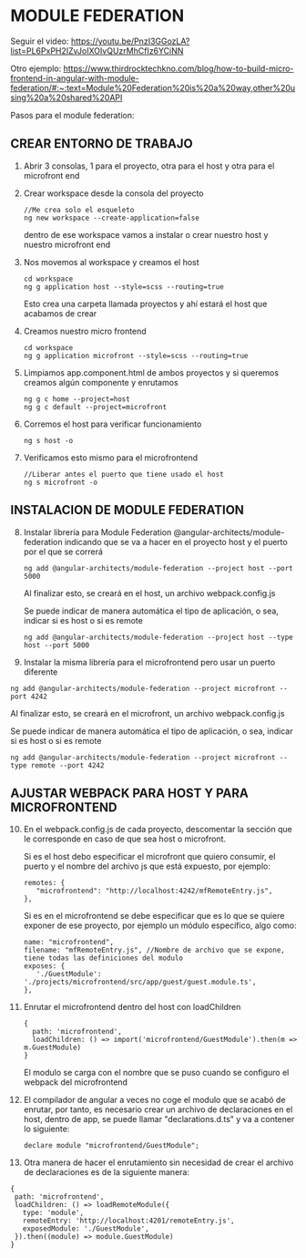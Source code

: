 # MODULE FEDERATION

Seguir el video: https://youtu.be/PnzI3GGozLA?list=PL6PxPH2IZvJoIXOIvQUzrMhCfIz6YCiNN

Otro ejemplo: https://www.thirdrocktechkno.com/blog/how-to-build-micro-frontend-in-angular-with-module-federation/#:~:text=Module%20Federation%20is%20a%20way,other%20using%20a%20shared%20API

Pasos para el module federation:

## CREAR ENTORNO DE TRABAJO

1. Abrir 3 consolas, 1 para el proyecto, otra para el host y otra para el microfront end

2. Crear workspace desde la consola del proyecto

   ```
   //Me crea solo el esqueleto
   ng new workspace --create-application=false
   ```

   dentro de ese workspace vamos a instalar o crear nuestro host y nuestro microfront end

3. Nos movemos al workspace y creamos el host

   ```
   cd workspace
   ng g application host --style=scss --routing=true
   ```

   Esto crea una carpeta llamada proyectos y ahí estará el host que acabamos de crear

4. Creamos nuestro micro frontend

   ```
   cd workspace
   ng g application microfront --style=scss --routing=true
   ```

5. Limpiamos app.component.html de ambos proyectos y si queremos creamos algún componente y enrutamos

   ```
   ng g c home --project=host
   ng g c default --project=microfront
   ```

6. Corremos el host para verificar funcionamiento

   ```
   ng s host -o
   ```

7. Verificamos esto mismo para el microfrontend
   ```
   //Liberar antes el puerto que tiene usado el host
   ng s microfront -o
   ```

## INSTALACION DE MODULE FEDERATION

8. Instalar librería para Module Federation @angular-architects/module-federation
   indicando que se va a hacer en el proyecto host y el puerto por el que se correrá

   ```
   ng add @angular-architects/module-federation --project host --port 5000
   ```

   Al finalizar esto, se creará en el host, un archivo webpack.config.js
   
   Se puede indicar de manera automática el tipo de aplicación, o sea, indicar si
   es host o si es remote
   ```
   ng add @angular-architects/module-federation --project host --type host --port 5000
   ```

10. Instalar la misma librería para el microfrontend pero usar un puerto diferente
   ```
   ng add @angular-architects/module-federation --project microfront --port 4242
   ```
   Al finalizar esto, se creará en el microfront, un archivo webpack.config.js
   
   Se puede indicar de manera automática el tipo de aplicación, o sea, indicar si
   es host o si es remote
   ```
   ng add @angular-architects/module-federation --project microfront --type remote --port 4242
   ```

## AJUSTAR WEBPACK PARA HOST Y PARA MICROFRONTEND

10. En el webpack.config.js de cada proyecto, descomentar la sección que le corresponde
    en caso de que sea host o microfront.

    Si es el host debo especificar el microfront que quiero consumir, el puerto y el nombre del
    archivo js que está expuesto, por ejemplo:

    ```
    remotes: {
       "microfrontend": "http://localhost:4242/mfRemoteEntry.js",
    },
    ```

    Si es en el microfrontend se debe especificar que es lo que se quiere exponer de ese proyecto,
    por ejemplo un módulo específico, algo como:

    ```
    name: "microfrontend",
    filename: "mfRemoteEntry.js", //Nombre de archivo que se expone, tiene todas las definiciones del modulo
    exposes: {
       './GuestModule': './projects/microfrontend/src/app/guest/guest.module.ts',
    },
    ```

11. Enrutar el microfrontend dentro del host con loadChildren

    ```
    {
      path: 'microfrontend',
      loadChildren: () => import('microfrontend/GuestModule').then(m => m.GuestModule)
    }
    ```

    El modulo se carga con el nombre que se puso cuando se configuro el webpack del microfrontend

12. El compilador de angular a veces no coge el modulo que se acabó de enrutar, por tanto, es necesario
    crear un archivo de declaraciones en el host, dentro de app, se puede llamar "declarations.d.ts" y va a contener lo siguiente:
    ```
    declare module "microfrontend/GuestModule";
    ```
13. Otra manera de hacer el enrutamiento sin necesidad de crear el archivo de declaraciones es de la siguiente manera:
   ```
   {
    path: 'microfrontend',
    loadChildren: () => loadRemoteModule({
      type: 'module',
      remoteEntry: 'http://localhost:4201/remoteEntry.js',
      exposedModule: './GuestModule',
    }).then((module) => module.GuestModule)
  }
   ```
